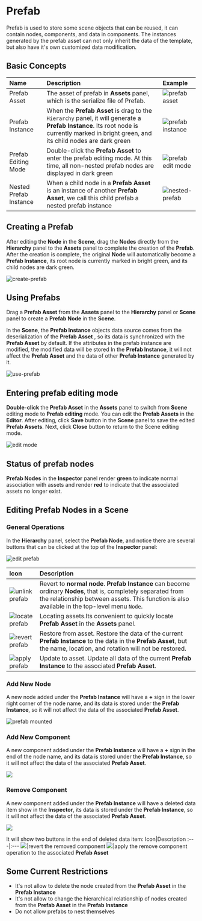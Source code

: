 # Prefab

Prefab is used to store some scene objects that can be reused, it can contain nodes, components, and data in components. The instances generated by the prefab asset can not only inherit the data of the template, but also have it's own customized data modification.

## Basic Concepts

Name|Description|Example
:---|:---|:---
Prefab Asset|The asset of prefab in **Assets** panel, which is the serialize file of Prefab.|![prefab asset](prefab/prefab-asset.png)
Prefab Instance|When the __Prefab Asset__ is drag to the `Hierarchy` panel, it will generate a __Prefab Instance__. Its root node is currently marked in bright green, and its child nodes are dark green|![prefab instance](prefab/prefab-instance.png)
Prefab Editing Mode|Double-click the __Prefab Asset__ to enter the prefab editing mode. At this time, all non-nested prefab nodes are displayed in dark green|![prefab edit mode](prefab/prefab-edit-mode.png)
Nested Prefab Instance|When a child node in a __Prefab Asset__ is an instance of another __Prefab Asset__, we call this child prefab a nested prefab instance|![nested-prefab](prefab/nested-prefab.png)

## Creating a Prefab

After editing the __Node__ in the __Scene__, drag the __Nodes__ directly from the __Hierarchy__ panel to the __Assets__ panel to complete the creation of the __Prefab__. After the creation is complete, the original __Node__ will automatically become a __Prefab Instance__, its root node is currently marked in bright green, and its child nodes are dark green.

![create-prefab](prefab/create-prefab.gif)

## Using Prefabs

Drag a __Prefab Asset__ from the __Assets__ panel to the __Hierarchy__ panel or __Scene__ panel to create a __Prefab Node__ in the __Scene__.

In the __Scene__, the __Prefab Instance__ objects data source comes from the deserialization of the __Prefab Asset__ , so its data is synchronized with the __Prefab Asset__ by default. If the attributes in the prefab instance are modified, the modified data will be stored In the __Prefab Instance__, it will not affect the __Prefab Asset__ and the data of other __Prefab Instance__ generated by it.

![use-prefab](prefab/use-prefab.gif)

## Entering prefab editing mode

__Double-click__ the __Prefab Asset__ in the __Assets__ panel to switch from __Scene__ editing mode to __Prefab editing__ mode. You can edit the __Prefab Assets__ in the __Editor__. After editing, click __Save__ button in the __Scene__ panel to save the edited __Prefab Assets__. Next, click __Close__ button to return to the Scene editing mode.

![edit mode](prefab/prefab-edit-mode.gif)

## Status of prefab nodes

__Prefab Nodes__ in the __Inspector__ panel render __green__ to indicate normal association with assets and render __red__ to indicate that the associated assets no longer exist.

## Editing Prefab Nodes in a Scene

### General Operations

In the __Hierarchy__ panel, select the __Prefab Node__, and notice there are several buttons that can be clicked at the top of the __Inspector__ panel:

![edit prefab](prefab/edit-prefab.png)

Icon|Description
:---|:---
![unlink prefab](prefab/unlink-prefab-button.png)|Revert to __normal node__. __Prefab Instance__ can become ordinary __Nodes__, that is, completely separated from the relationship between assets. This function is also available in the top-level menu `Node`.
![locate prefab](prefab/locate-prefab-button.png)|Locating assets.Its convenient to quickly locate __Prefab Asset__ in the __Assets__ panel.
![revert prefab](prefab/revert-prefab-button.png)|Restore from asset. Restore the data of the current __Prefab Instance__ to the data in the __Prefab Asset__, but the name, location, and rotation will not be restored.
![apply prefab](prefab/apply-prefab-button.png)|Update to asset. Update all data of the current __Prefab Instance__ to the associated __Prefab Asset__.

### Add New Node

A new node added under the __Prefab Instance__ will have a **+** sign in the lower right corner of the node name, and its data is stored under the __Prefab Instance__, so it will not affect the data of the associated __Prefab Asset__.

![prefab mounted](prefab/prefab-mounted-children.png)

### Add New Component
A new component added under the __Prefab Instance__ will have a **+** sign in the end of the node name, and its data is stored under the __Prefab Instance__, so it will not affect the data of the associated __Prefab Asset__.

![](prefab/instance-add-component.png)

### Remove Component
A new component added under the __Prefab Instance__ will have a deleted data item show in the __Inspector__, its data is stored under the __Prefab Instance__, so it will not affect the data of the associated __Prefab Asset__.

![](prefab/instance-remove-component.png)

It will show two buttons in the end of deleted data item:
Icon|Description
:---|:---
![](prefab/revert-remove-component.png)|revert the removed component
![](prefab/apply-remove-component.png)|apply the remove component operation to the associated __Prefab Asset__

## Some Current Restrictions
- It's not allow to delete the node created from the __Prefab Asset__ in the __Prefab Instance__
- It's not allow to change the hierarchical relationship of nodes created from the __Prefab Asset__ in the __Prefab Instance__
- Do not allow prefabs to nest themselves
